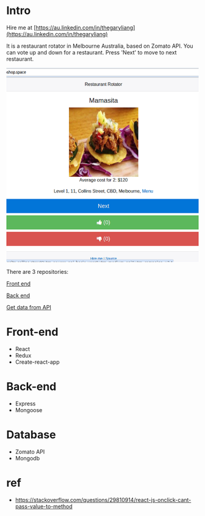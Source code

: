 # Intro
Hire me at [https://au.linkedin.com/in/thegaryliang](https://au.linkedin.com/in/thegaryliang)

It is a restaurant rotator in Melbourne Australia, based on Zomato API. You can vote up and down for a restaurant. Press 'Next' to move to next restaurant.

![alt img](https://github.com/kenpeter/melresfront/raw/master/misc/pic.png)

There are 3 repositories:

[Front end](https://github.com/kenpeter/melresfront)

[Back end](https://github.com/kenpeter/melresback)

[Get data from API](https://github.com/kenpeter/melres)

# Front-end
* React
* Redux
* Create-react-app

# Back-end
* Express
* Mongoose

# Database
* Zomato API
* Mongodb

# ref
* https://stackoverflow.com/questions/29810914/react-js-onclick-cant-pass-value-to-method
